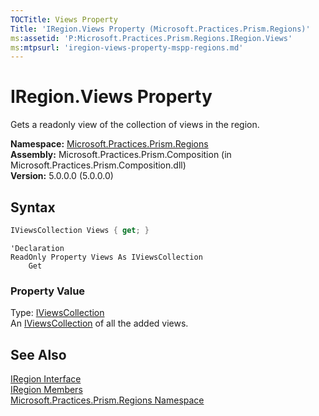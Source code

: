```yaml
---
TOCTitle: Views Property
Title: 'IRegion.Views Property (Microsoft.Practices.Prism.Regions)'
ms:assetid: 'P:Microsoft.Practices.Prism.Regions.IRegion.Views'
ms:mtpsurl: 'iregion-views-property-mspp-regions.md'
---
```


# IRegion.Views Property

Gets a readonly view of the collection of views in the region.

**Namespace:** [Microsoft.Practices.Prism.Regions](/patterns-practices/reference/mspp-regions-namespace)<br/>
**Assembly:** Microsoft.Practices.Prism.Composition (in Microsoft.Practices.Prism.Composition.dll)<br/>
**Version:** 5.0.0.0 (5.0.0.0)

## Syntax
```C#
IViewsCollection Views { get; }
```

```VB
'Declaration
ReadOnly Property Views As IViewsCollection
	Get
```

### Property Value

Type: [IViewsCollection](/patterns-practices/reference/mspp-regions-namespace.iviewscollection)  
An [IViewsCollection](/patterns-practices/reference/mspp-regions-namespace.iviewscollection) of all the added views.

## See Also

[IRegion Interface](/patterns-practices/reference/iregion-interface-mspp-regions)<br/>
[IRegion Members](/patterns-practices/reference/iregion-members-mspp-regions)<br/>
[Microsoft.Practices.Prism.Regions Namespace](/patterns-practices/reference/mspp-regions-namespace)<br/>
